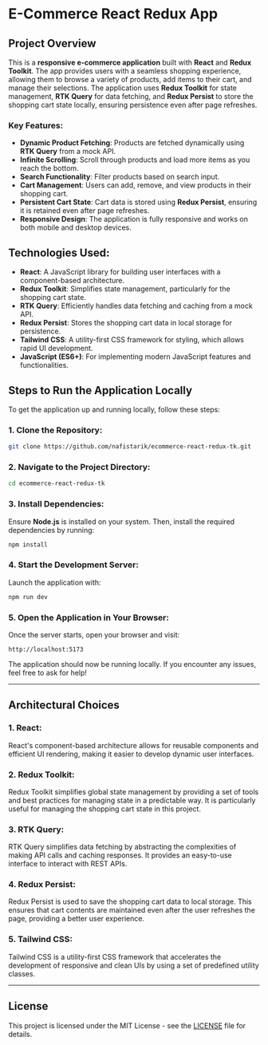 # E-Commerce React Redux App

## Project Overview

This is a **responsive e-commerce application** built with **React** and **Redux Toolkit**. The app provides users with a seamless shopping experience, allowing them to browse a variety of products, add items to their cart, and manage their selections. The application uses **Redux Toolkit** for state management, **RTK Query** for data fetching, and **Redux Persist** to store the shopping cart state locally, ensuring persistence even after page refreshes.

### Key Features:

- **Dynamic Product Fetching**: Products are fetched dynamically using **RTK Query** from a mock API.
- **Infinite Scrolling**: Scroll through products and load more items as you reach the bottom.
- **Search Functionality**: Filter products based on search input.
- **Cart Management**: Users can add, remove, and view products in their shopping cart.
- **Persistent Cart State**: Cart data is stored using **Redux Persist**, ensuring it is retained even after page refreshes.
- **Responsive Design**: The application is fully responsive and works on both mobile and desktop devices.

## Technologies Used:

- **React**: A JavaScript library for building user interfaces with a component-based architecture.
- **Redux Toolkit**: Simplifies state management, particularly for the shopping cart state.
- **RTK Query**: Efficiently handles data fetching and caching from a mock API.
- **Redux Persist**: Stores the shopping cart data in local storage for persistence.
- **Tailwind CSS**: A utility-first CSS framework for styling, which allows rapid UI development.
- **JavaScript (ES6+)**: For implementing modern JavaScript features and functionalities.

## Steps to Run the Application Locally

To get the application up and running locally, follow these steps:

### 1. Clone the Repository:

```bash
git clone https://github.com/nafistarik/ecommerce-react-redux-tk.git
```

### 2. Navigate to the Project Directory:

```bash
cd ecommerce-react-redux-tk
```

### 3. Install Dependencies:

Ensure **Node.js** is installed on your system. Then, install the required dependencies by running:

```bash
npm install
```

### 4. Start the Development Server:

Launch the application with:

```bash
npm run dev
```

### 5. Open the Application in Your Browser:

Once the server starts, open your browser and visit:

```text
http://localhost:5173
```

The application should now be running locally. If you encounter any issues, feel free to ask for help!

---

## Architectural Choices

### 1. **React**:
React's component-based architecture allows for reusable components and efficient UI rendering, making it easier to develop dynamic user interfaces.

### 2. **Redux Toolkit**:
Redux Toolkit simplifies global state management by providing a set of tools and best practices for managing state in a predictable way. It is particularly useful for managing the shopping cart state in this project.

### 3. **RTK Query**:
RTK Query simplifies data fetching by abstracting the complexities of making API calls and caching responses. It provides an easy-to-use interface to interact with REST APIs.

### 4. **Redux Persist**:
Redux Persist is used to save the shopping cart data to local storage. This ensures that cart contents are maintained even after the user refreshes the page, providing a better user experience.

### 5. **Tailwind CSS**:
Tailwind CSS is a utility-first CSS framework that accelerates the development of responsive and clean UIs by using a set of predefined utility classes.

---

## License

This project is licensed under the MIT License - see the [LICENSE](LICENSE) file for details.
